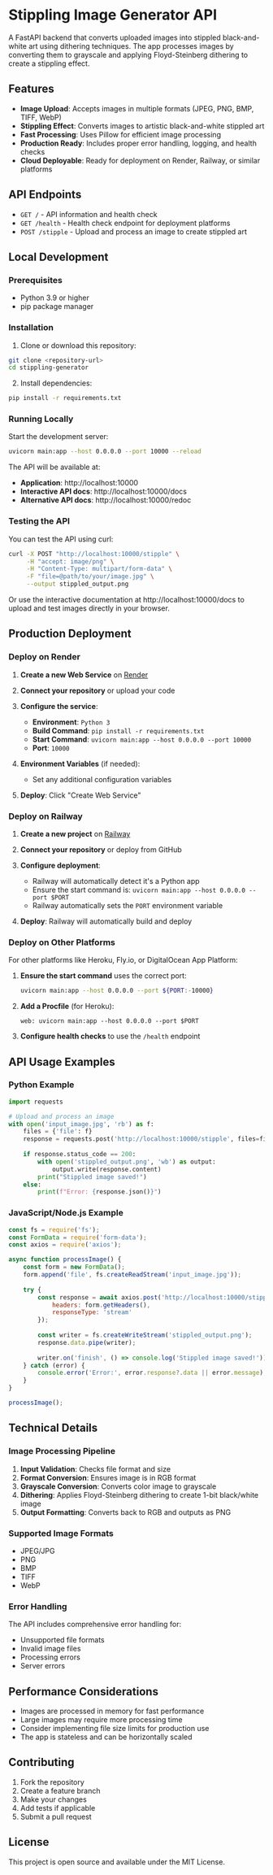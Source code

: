 # Stippling Image Generator API

A FastAPI backend that converts uploaded images into stippled black-and-white art using dithering techniques. The app processes images by converting them to grayscale and applying Floyd-Steinberg dithering to create a stippling effect.

## Features

- **Image Upload**: Accepts images in multiple formats (JPEG, PNG, BMP, TIFF, WebP)
- **Stippling Effect**: Converts images to artistic black-and-white stippled art
- **Fast Processing**: Uses Pillow for efficient image processing
- **Production Ready**: Includes proper error handling, logging, and health checks
- **Cloud Deployable**: Ready for deployment on Render, Railway, or similar platforms

## API Endpoints

- `GET /` - API information and health check
- `GET /health` - Health check endpoint for deployment platforms
- `POST /stipple` - Upload and process an image to create stippled art

## Local Development

### Prerequisites

- Python 3.9 or higher
- pip package manager

### Installation

1. Clone or download this repository:
```bash
git clone <repository-url>
cd stippling-generator
```

2. Install dependencies:
```bash
pip install -r requirements.txt
```

### Running Locally

Start the development server:
```bash
uvicorn main:app --host 0.0.0.0 --port 10000 --reload
```

The API will be available at:
- **Application**: http://localhost:10000
- **Interactive API docs**: http://localhost:10000/docs
- **Alternative API docs**: http://localhost:10000/redoc

### Testing the API

You can test the API using curl:
```bash
curl -X POST "http://localhost:10000/stipple" \
     -H "accept: image/png" \
     -H "Content-Type: multipart/form-data" \
     -F "file=@path/to/your/image.jpg" \
     --output stippled_output.png
```

Or use the interactive documentation at http://localhost:10000/docs to upload and test images directly in your browser.

## Production Deployment

### Deploy on Render

1. **Create a new Web Service** on [Render](https://render.com)

2. **Connect your repository** or upload your code

3. **Configure the service**:
   - **Environment**: `Python 3`
   - **Build Command**: `pip install -r requirements.txt`
   - **Start Command**: `uvicorn main:app --host 0.0.0.0 --port 10000`
   - **Port**: `10000`

4. **Environment Variables** (if needed):
   - Set any additional configuration variables

5. **Deploy**: Click "Create Web Service"

### Deploy on Railway

1. **Create a new project** on [Railway](https://railway.app)

2. **Connect your repository** or deploy from GitHub

3. **Configure deployment**:
   - Railway will automatically detect it's a Python app
   - Ensure the start command is: `uvicorn main:app --host 0.0.0.0 --port $PORT`
   - Railway automatically sets the `PORT` environment variable

4. **Deploy**: Railway will automatically build and deploy

### Deploy on Other Platforms

For other platforms like Heroku, Fly.io, or DigitalOcean App Platform:

1. **Ensure the start command** uses the correct port:
   ```bash
   uvicorn main:app --host 0.0.0.0 --port ${PORT:-10000}
   ```

2. **Add a Procfile** (for Heroku):
   ```
   web: uvicorn main:app --host 0.0.0.0 --port $PORT
   ```

3. **Configure health checks** to use the `/health` endpoint

## API Usage Examples

### Python Example
```python
import requests

# Upload and process an image
with open('input_image.jpg', 'rb') as f:
    files = {'file': f}
    response = requests.post('http://localhost:10000/stipple', files=files)
    
    if response.status_code == 200:
        with open('stippled_output.png', 'wb') as output:
            output.write(response.content)
        print("Stippled image saved!")
    else:
        print(f"Error: {response.json()}")
```

### JavaScript/Node.js Example
```javascript
const fs = require('fs');
const FormData = require('form-data');
const axios = require('axios');

async function processImage() {
    const form = new FormData();
    form.append('file', fs.createReadStream('input_image.jpg'));
    
    try {
        const response = await axios.post('http://localhost:10000/stipple', form, {
            headers: form.getHeaders(),
            responseType: 'stream'
        });
        
        const writer = fs.createWriteStream('stippled_output.png');
        response.data.pipe(writer);
        
        writer.on('finish', () => console.log('Stippled image saved!'));
    } catch (error) {
        console.error('Error:', error.response?.data || error.message);
    }
}

processImage();
```

## Technical Details

### Image Processing Pipeline

1. **Input Validation**: Checks file format and size
2. **Format Conversion**: Ensures image is in RGB format
3. **Grayscale Conversion**: Converts color image to grayscale
4. **Dithering**: Applies Floyd-Steinberg dithering to create 1-bit black/white image
5. **Output Formatting**: Converts back to RGB and outputs as PNG

### Supported Image Formats

- JPEG/JPG
- PNG
- BMP
- TIFF
- WebP

### Error Handling

The API includes comprehensive error handling for:
- Unsupported file formats
- Invalid image files
- Processing errors
- Server errors

## Performance Considerations

- Images are processed in memory for fast performance
- Large images may require more processing time
- Consider implementing file size limits for production use
- The app is stateless and can be horizontally scaled

## Contributing

1. Fork the repository
2. Create a feature branch
3. Make your changes
4. Add tests if applicable
5. Submit a pull request

## License

This project is open source and available under the MIT License.